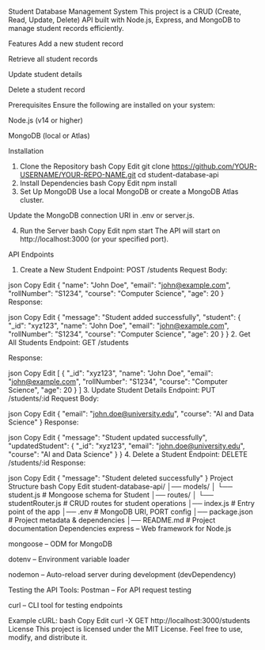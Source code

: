 Student Database Management System
This project is a CRUD (Create, Read, Update, Delete) API built with Node.js, Express, and MongoDB to manage student records efficiently.

Features
Add a new student record

Retrieve all student records

Update student details

Delete a student record

Prerequisites
Ensure the following are installed on your system:

Node.js (v14 or higher)

MongoDB (local or Atlas)

Installation
1. Clone the Repository
bash
Copy
Edit
git clone https://github.com/YOUR-USERNAME/YOUR-REPO-NAME.git
cd student-database-api
2. Install Dependencies
bash
Copy
Edit
npm install
3. Set Up MongoDB
Use a local MongoDB or create a MongoDB Atlas cluster.

Update the MongoDB connection URI in .env or server.js.

4. Run the Server
bash
Copy
Edit
npm start
The API will start on http://localhost:3000 (or your specified port).

API Endpoints
1. Create a New Student
Endpoint: POST /students
Request Body:

json
Copy
Edit
{
  "name": "John Doe",
  "email": "john@example.com",
  "rollNumber": "S1234",
  "course": "Computer Science",
  "age": 20
}
Response:

json
Copy
Edit
{
  "message": "Student added successfully",
  "student": {
    "_id": "xyz123",
    "name": "John Doe",
    "email": "john@example.com",
    "rollNumber": "S1234",
    "course": "Computer Science",
    "age": 20
  }
}
2. Get All Students
Endpoint: GET /students

Response:

json
Copy
Edit
[
  {
    "_id": "xyz123",
    "name": "John Doe",
    "email": "john@example.com",
    "rollNumber": "S1234",
    "course": "Computer Science",
    "age": 20
  }
]
3. Update Student Details
Endpoint: PUT /students/:id
Request Body:

json
Copy
Edit
{
  "email": "john.doe@university.edu",
  "course": "AI and Data Science"
}
Response:

json
Copy
Edit
{
  "message": "Student updated successfully",
  "updatedStudent": {
    "_id": "xyz123",
    "email": "john.doe@university.edu",
    "course": "AI and Data Science"
  }
}
4. Delete a Student
Endpoint: DELETE /students/:id
Response:

json
Copy
Edit
{
  "message": "Student deleted successfully"
}
Project Structure
bash
Copy
Edit
student-database-api/
│── models/
│   └── student.js         # Mongoose schema for Student
│── routes/
│   └── studentRouter.js        # CRUD routes for student operations
│── index.js              # Entry point of the app
│── .env                   # MongoDB URI, PORT config
│── package.json           # Project metadata & dependencies
│── README.md              # Project documentation
Dependencies
express – Web framework for Node.js

mongoose – ODM for MongoDB

dotenv – Environment variable loader

nodemon – Auto-reload server during development (devDependency)

Testing the API
Tools:
Postman – For API request testing

curl – CLI tool for testing endpoints

Example cURL:
bash
Copy
Edit
curl -X GET http://localhost:3000/students
License
This project is licensed under the MIT License.
Feel free to use, modify, and distribute it.
